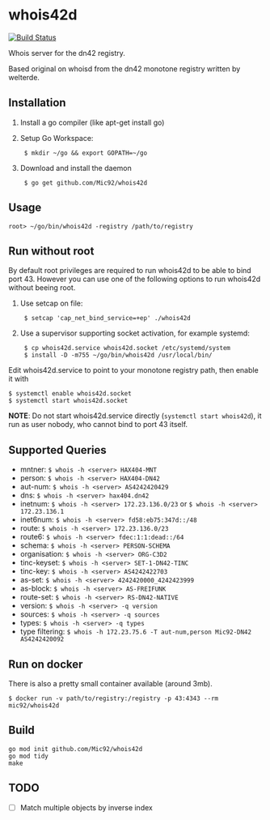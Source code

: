 # whois42d
[![Build Status](https://travis-ci.org/Mic92/whois42d.svg?branch=master)](https://travis-ci.org/Mic92/whois42d)

Whois server for the dn42 registry.

Based original on whoisd from the dn42 monotone registry written by welterde.

## Installation

1. Install a go compiler (like apt-get install go)
2. Setup Go Workspace:

        $ mkdir ~/go && export GOPATH=~/go

3. Download and install the daemon

        $ go get github.com/Mic92/whois42d

## Usage

    root> ~/go/bin/whois42d -registry /path/to/registry


## Run without root

By default root privileges are required to run whois42d to be able to bind port 43.
However you can use one of the following options to run whois42d without beeing root.

1. Use setcap on file:

        $ setcap 'cap_net_bind_service=+ep' ./whois42d

2. Use a supervisor supporting socket activation, for example systemd:

        $ cp whois42d.service whois42d.socket /etc/systemd/system
        $ install -D -m755 ~/go/bin/whois42d /usr/local/bin/

Edit whois42d.service to point to your monotone registry path, then enable it with

    $ systemctl enable whois42d.socket
    $ systemctl start whois42d.socket

**NOTE**: Do not start whois42d.service directly (`systemctl start whois42d`),
it run as user nobody, who cannot bind to port 43 itself.

## Supported Queries

- mntner: `$ whois -h <server> HAX404-MNT`
- person: `$ whois -h <server> HAX404-DN42`
- aut-num: `$ whois -h <server> AS4242420429`
- dns: `$ whois -h <server> hax404.dn42`
- inetnum: `$ whois -h <server> 172.23.136.0/23` or `$ whois -h <server> 172.23.136.1`
- inet6num: `$ whois -h <server> fd58:eb75:347d::/48`
- route: `$ whois -h <server> 172.23.136.0/23`
- route6: `$ whois -h <server> fdec:1:1:dead::/64`
- schema: `$ whois -h <server> PERSON-SCHEMA`
- organisation: `$ whois -h <server> ORG-C3D2`
- tinc-keyset: `$ whois -h <server> SET-1-DN42-TINC`
- tinc-key: `$ whois -h <server> AS4242422703`
- as-set: `$ whois -h <server> 4242420000_4242423999`
- as-block: `$ whois -h <server> AS-FREIFUNK`
- route-set: `$ whois -h <server> RS-DN42-NATIVE`
- version: `$ whois -h <server> -q version`
- sources: `$ whois -h <server> -q sources`
- types: `$ whois -h <server> -q types`
- type filtering: `$ whois -h 172.23.75.6 -T aut-num,person Mic92-DN42 AS4242420092`

## Run on docker

There is also a pretty small container available (around 3mb).

```
$ docker run -v path/to/registry:/registry -p 43:4343 --rm mic92/whois42d
```

## Build

```
go mod init github.com/Mic92/whois42d
go mod tidy
make
```

## TODO

- [ ] Match multiple objects by inverse index
